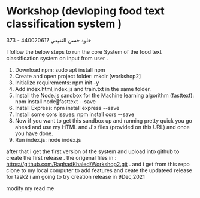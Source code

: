 # Workshop (devloping food text classification system )
خلود حسن النفيعي 
440020617 - 
373 

I follow the below steps to run the core System of the food text classification system on input from user .

1. Download npm: sudo apt install npm
2. Create and open project folder: mkdir [workshop2]
3. Initialize requirements: npm init -y 
4. Add index.html,index.js and train.txt in the same folder. 
5. Install the Node.js sandbox for the Machine learning algorithm (fasttext): npm install nodefasttext --save
6. Install Express: npm install express --save
7. Install some cors issues: npm install cors --save
8. Now if you want to get this sandbox up and running pretty quick you go ahead and use my 
   HTML and J's files (provided on this URL) and once you have done. 
9. Run index.js: node index.js

after that i get the  first version of the system and upload into github to create the first release .
the origenal files in : https://github.com/RaghadKhaled/Workshop2.git .
and i get from this repo clone to my local computer to add features and ceate the updateed release for task2 
 i am going to try creation release in 9Dec,2021


modify my read me

